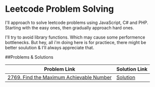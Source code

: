 # Leetcode Problem Solving

I'll approach to solve leetcode problems using JavaScript, C# and PHP.
Starting with the easy ones, then gradually approach hard ones.

I'll try to avoid library functions. Which may cause some performence bottlenecks. But hey, all i'm doing here is for practiece, there might be better soulution & I'll always appreciate that.

##Problems & Solutions

| Problem Link | Solution Link |
| ------------ | ------------- |
| [2769. Find the Maximum Achievable Number](https://leetcode.com/problems/find-the-maximum-achievable-numberdescription/) | [Solution](https://github.com/aronnoahsan/ProblemSolving/blob/main/2769/2769.js) |
